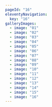 ```yaml
---
pageId: "16"
eleventyNavigation:
  key: "16"
galleryImages:
  - image: "01"
  - image: "02"
  - image: "03"
  - image: "04"
  - image: "05"
  - image: "06"
  - image: "07"
  - image: "08"
  - image: "09"
  - image: "10"
  - image: "11"
  - image: "12"
  - image: "13"
  - image: "14"
  - image: "15"
  - image: "16"
---
```

